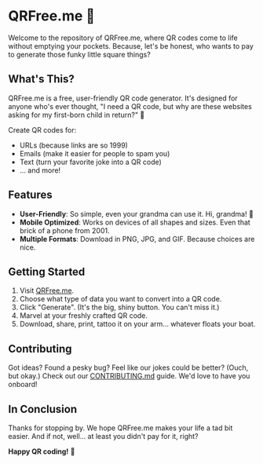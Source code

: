 
# QRFree.me 🚀

Welcome to the repository of QRFree.me, where QR codes come to life without emptying your pockets. Because, let's be honest, who wants to pay to generate those funky little square things?

## What's This?

QRFree.me is a free, user-friendly QR code generator. It's designed for anyone who's ever thought, "I need a QR code, but why are these websites asking for my first-born child in return?" 🤔

Create QR codes for:
- URLs (because links are so 1999)
- Emails (make it easier for people to spam you)
- Text (turn your favorite joke into a QR code)
- ... and more!

## Features

- **User-Friendly**: So simple, even your grandma can use it. Hi, grandma! 👋
- **Mobile Optimized**: Works on devices of all shapes and sizes. Even that brick of a phone from 2001.
- **Multiple Formats**: Download in PNG, JPG, and GIF. Because choices are nice.

## Getting Started

1. Visit [QRFree.me](https://qrfree.me).
2. Choose what type of data you want to convert into a QR code.
3. Click "Generate". (It's the big, shiny button. You can't miss it.)
4. Marvel at your freshly crafted QR code.
5. Download, share, print, tattoo it on your arm... whatever floats your boat.

## Contributing

Got ideas? Found a pesky bug? Feel like our jokes could be better? (Ouch, but okay.) Check out our [CONTRIBUTING.md](./CONTRIBUTING.md) guide. We'd love to have you onboard!

## In Conclusion

Thanks for stopping by. We hope QRFree.me makes your life a tad bit easier. And if not, well... at least you didn't pay for it, right?

**Happy QR coding!** 🎉
